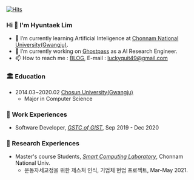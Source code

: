 [![Hits](https://hits.seeyoufarm.com/api/count/incr/badge.svg?url=https%3A%2F%2Fgithub.com%2FdevLupin&count_bg=%2379C83D&title_bg=%23555555&icon=&icon_color=%233FCFD3&title=hits&edge_flat=false)](https://hits.seeyoufarm.com)

### Hi  👋 I'm Hyuntaek Lim

- 🌱 I’m currently learning Artificial Inteligence at [Chonnam National University(Gwangju)](https://www.jnu.ac.kr/).
- 🔭 I’m currently working on [Ghostpass](http://www.ghostpass.ai) as a AI Research Engineer.
- 📫 How to reach me : [BLOG](https://devhyeon.tistory.com/), E-mail : luckyquit49@gmail.com

### 🏛 Education
- 2014.03~2020.02 [Chosun University(Gwangju)](https://www.chosun.ac.kr)
  - Major in Computer Science

### 🌟 Work Experiences
- Software Developer, [<i>GSTC of GIST</i>](https://www.gist.ac.kr/), Sep 2019 - Dec 2020

### 📝 Research Experiences
- Master's course Students, [<i>Smart Computing Laboratory</i>](http://sclab.jnu.ac.kr/), Chonnam National Univ.
  - 운동자세교정을 위한 제스처 인식, 기업체 현업 프로젝트, Mar-May 2021.

<!--
### 📚 International Conference
- 

### 📚 Domestic Conference
- 

### 🔮 Patent
- 

### ✨ HONORS & AWARDS

-->
